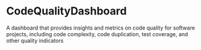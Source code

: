 # CodeQualityDashboard
 A dashboard that provides insights and metrics on code quality for software projects, including code complexity, code duplication, test coverage, and other quality indicators
